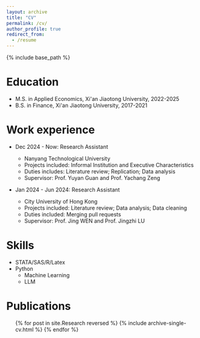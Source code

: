 ```yaml
---
layout: archive
title: "CV"
permalink: /cv/
author_profile: true
redirect_from:
  - /resume
---
```


{% include base_path %}

Education
======
* M.S. in Applied Economics, Xi'an Jiaotong University, 2022-2025
* B.S. in Finance, Xi'an Jiaotong University, 2017-2021

Work experience
======
* Dec 2024 - Now: Research Assistant
  * Nanyang Technological University
  * Projects included: Informal Institution and Executive Characteristics
  * Duties includes: Literature review; Replication; Data analysis
  * Supervisor: Prof. Yuyan Guan and Prof. Yachang Zeng

* Jan 2024 - Jun 2024: Research Assistant
  * City University of Hong Kong
  * Projects included: Literature review; Data analysis; Data cleaning
  * Duties included: Merging pull requests
  * Supervisor: Prof. Jing WEN and Prof. Jingzhi LU
  
Skills
======
* STATA/SAS/R/Latex
* Python
  * Machine Learning
  * LLM

Publications
======
  <ul>{% for post in site.Research reversed %}
    {% include archive-single-cv.html %}
  {% endfor %}</ul>
  



